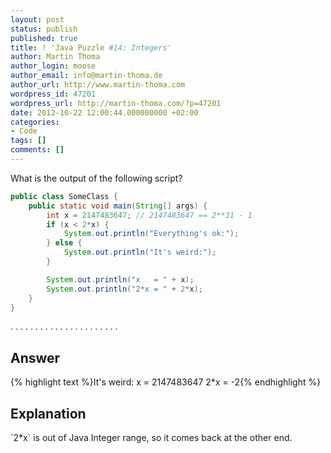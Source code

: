 ```yaml
---
layout: post
status: publish
published: true
title: ! 'Java Puzzle #14: Integers'
author: Martin Thoma
author_login: moose
author_email: info@martin-thoma.de
author_url: http://www.martin-thoma.com
wordpress_id: 47201
wordpress_url: http://martin-thoma.com/?p=47201
date: 2012-10-22 12:00:44.000000000 +02:00
categories:
- Code
tags: []
comments: []
---
```

What is the output of the following script?

```java
public class SomeClass {
    public static void main(String[] args) {
        int x = 2147483647; // 2147483647 == 2**31 - 1
        if (x < 2*x) {
            System.out.println("Everything's ok:");
        } else {
            System.out.println("It's weird:");
        }

        System.out.println("x   = " + x);
        System.out.println("2*x = " + 2*x);
    }
}
```

.
.
.
.
.
.
.
.
.
.
.
.
.
.
.
.
.
.
.
.
.
.

<h2>Answer</h2>
{% highlight text %}It's weird:
x   = 2147483647
2*x = -2{% endhighlight %}

<h2>Explanation</h2>
`2*x` is out of Java Integer range, so it comes back at the other end.

